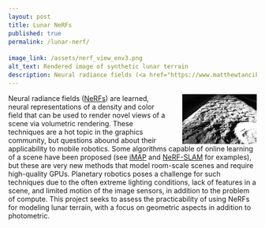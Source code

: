 ```yaml
---
layout: post
title: Lunar NeRFs
published: true
permalink: /lunar-nerf/

image_link: /assets/nerf_view_env3.png
alt_text: Rendered image of synthetic lunar terrain
description: Neural radiance fields (<a href="https://www.matthewtancik.com/nerf">NeRFs</a>) are learned, neural representations of a density and color field that can be used to render novel views of a scene via volumetric rendering. Planetary robotics poses a challenge for such techniques due to the often extreme lighting conditions, lack of features in a scene, and limited motion of the image sensors, in addition to the problem of compute. This project seeks to assess the practicability of using NeRFs for modeling lunar terrain, with a focus on geometric aspects in addition to photometric.
---
```


<img style="float: right; margin-left: 30px;" src="/assets/nerf_view_env3.png"  width="30%" alt="Render of lunar terrain from a NeRF model." />

Neural radiance fields ([NeRFs](https://www.matthewtancik.com/nerf)) are learned, neural representations of a density and color field that can be used to render novel views of a scene via volumetric rendering. These techniques are a hot topic in the graphics community, but questions abound about their applicability to mobile robotics. Some algorithms capable of online learning of a scene have been proposed (see [iMAP](https://edgarsucar.github.io/iMAP/) and [NeRF-SLAM](https://github.com/ToniRV/NeRF-SLAM) for examples), but these are very new methods that model room-scale scenes and require high-quality GPUs. Planetary robotics poses a challenge for such techniques due to the often extreme lighting conditions, lack of features in a scene, and limited motion of the image sensors, in addition to the problem of compute. This project seeks to assess the practicability of using NeRFs for modeling lunar terrain, with a focus on geometric aspects in addition to photometric.
